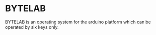 # BYTELAB
BYTELAB is an operating system for the arduino platform which can be operated by six keys only.
